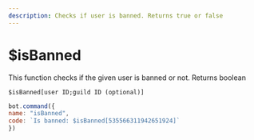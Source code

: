 ```yaml
---
description: Checks if user is banned. Returns true or false
---
```


# $isBanned

This function checks if the given user is banned or not. Returns boolean

```text
$isBanned[user ID;guild ID (optional)]
```

```javascript
bot.command({
name: "isBanned",
code: `Is banned: $isBanned[535566311942651924]`
})
```

